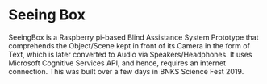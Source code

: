 # Seeing Box

SeeingBox is a Raspberry pi-based Blind Assistance System Prototype that comprehends the Object/Scene kept in front of its Camera in the form of Text, which is later converted to Audio via Speakers/Headphones. It uses Microsoft Cognitive Services API, and hence, requires an internet connection. This was built over a few days in BNKS Science Fest 2019.
